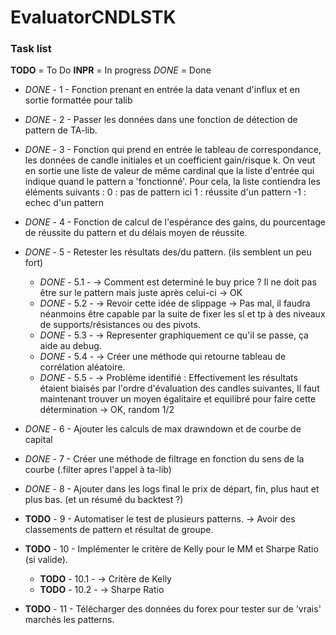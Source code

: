 # EvaluatorCNDLSTK

### Task list
__TODO__ = To Do
__INPR__ = In progress
_DONE_ = Done

* _DONE_ - 1 - Fonction prenant en entrée la data venant d'influx et en sortie formattée pour talib
* _DONE_ - 2 - Passer les données dans une fonction de détection de pattern de TA-lib.
* _DONE_ - 3 - Fonction qui prend en entrée le tableau de correspondance, les données de candle initiales et un coefficient gain/risque k.
On veut en sortie une liste de valeur de même cardinal que la liste d'entrée qui indique quand le pattern a 'fonctionné'.
Pour cela, la liste contiendra les éléments suivants :
   0 : pas de pattern ici
   1 : réussite d'un pattern
  -1 : echec d'un pattern
* _DONE_ - 4 - Fonction de calcul de l'espérance des gains, du pourcentage de réussite du pattern et du délais moyen de réussite.
* _DONE_ - 5 - Retester les résultats des/du pattern. (ils semblent un peu fort)
    + _DONE_ - 5.1 -  -> Comment est determiné le buy price ? Il ne doit pas être sur le pattern mais juste après celui-ci -> OK
    + _DONE_ - 5.2 -  -> Revoir cette idée de slippage -> Pas mal, il faudra néanmoins être capable par la suite de fixer les sl et tp à des niveaux de supports/résistances ou des pivots.
    + _DONE_ - 5.3 -  -> Representer graphiquement ce qu'il se passe, ça aide au debug.
    + _DONE_ - 5.4 -  -> Créer une méthode qui retourne tableau de corrélation aléatoire.
    + _DONE_ - 5.5 -  -> Problème identifié : Effectivement les résultats étaient biaisés par l'ordre d'évaluation des candles suivantes, Il faut maintenant trouver un moyen égalitaire et equilibré pour faire cette détermination -> OK, random 1/2

* _DONE_ - 6 - Ajouter les calculs de max drawndown et de courbe de capital
* _DONE_ - 7 - Créer une méthode de filtrage en fonction du sens de la courbe (.filter apres l'appel à ta-lib)
* _DONE_ - 8 - Ajouter dans les logs final le prix de départ, fin, plus haut et plus bas. (et un résumé du backtest ?)
* __TODO__ - 9 - Automatiser le test de plusieurs patterns. -> Avoir des classements de pattern et résultat de groupe.
* __TODO__ - 10 - Implémenter le critère de Kelly pour le MM et Sharpe Ratio (si valide).
    + __TODO__ - 10.1 -  -> Critère de Kelly
    + __TODO__ - 10.2 -  -> Sharpe Ratio
* __TODO__ - 11 - Télécharger des données du forex pour tester sur de 'vrais' marchés les patterns.


